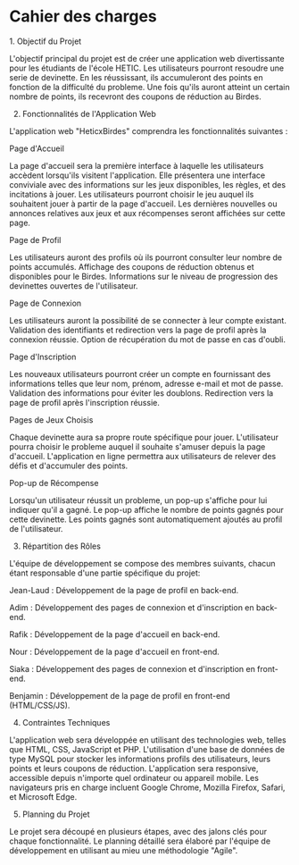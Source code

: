 <h1>Cahier des charges</h1>

<p>
1. Objectif du Projet

L'objectif principal du projet est de créer une application web divertissante pour les étudiants de l'école HETIC. Les utilisateurs pourront resoudre une serie de devinette. En les réussissant, ils accumuleront des points en fonction de la difficulté du probleme. Une fois qu'ils auront atteint un certain nombre de points, ils recevront des coupons de réduction au Birdes.

2. Fonctionnalités de l'Application Web

L'application web "HeticxBirdes" comprendra les fonctionnalités suivantes :

Page d'Accueil

La page d'accueil sera la première interface à laquelle les utilisateurs accèdent lorsqu'ils visitent l'application.
Elle présentera une interface conviviale avec des informations sur les jeux disponibles, les règles, et des incitations à jouer.
Les utilisateurs pourront choisir le jeu auquel ils souhaitent jouer à partir de la page d'accueil.
Les dernières nouvelles ou annonces relatives aux jeux et aux récompenses seront affichées sur cette page.

Page de Profil

Les utilisateurs auront des profils où ils pourront consulter leur nombre de points accumulés.
Affichage des coupons de réduction obtenus et disponibles pour le Birdes.
Informations sur le niveau de progression des devinettes ouvertes de l'utilisateur.

Page de Connexion

Les utilisateurs auront la possibilité de se connecter à leur compte existant.
Validation des identifiants et redirection vers la page de profil après la connexion réussie.
Option de récupération du mot de passe en cas d'oubli.

Page d'Inscription

Les nouveaux utilisateurs pourront créer un compte en fournissant des informations telles que leur nom, prénom, adresse e-mail et mot de passe.
Validation des informations pour éviter les doublons.
Redirection vers la page de profil après l'inscription réussie.

Pages de Jeux Choisis

Chaque devinette aura sa propre route spécifique pour jouer.
L'utilisateur pourra choisir le probleme auquel il souhaite s'amuser depuis la page d'accueil.
L'application en ligne permettra aux utilisateurs de relever des défis et d'accumuler des points.

Pop-up de Récompense

Lorsqu'un utilisateur réussit un probleme, un pop-up s'affiche pour lui indiquer qu'il a gagné.
Le pop-up affiche le nombre de points gagnés pour cette devinette.
Les points gagnés sont automatiquement ajoutés au profil de l'utilisateur.

3. Répartition des Rôles

L'équipe de développement se compose des membres suivants, chacun étant responsable d'une partie spécifique du projet:

Jean-Laud : Développement de la page de profil en back-end.

Adim : Développement des pages de connexion et d'inscription en back-end.

Rafik : Développement de la page d'accueil en back-end.

Nour : Développement de la page d'accueil en front-end.

Siaka : Développement des pages de connexion et d'inscription en front-end.

Benjamin : Développement de la page de profil en front-end (HTML/CSS/JS).

4. Contraintes Techniques

L'application web sera développée en utilisant des technologies web, telles que HTML, CSS, JavaScript et PHP.
L'utilisation d'une base de données de type MySQL pour stocker les informations profils des utilisateurs, leurs points et leurs coupons de réduction.
L'application sera responsive, accessible depuis n'importe quel ordinateur ou appareil mobile.
Les navigateurs pris en charge incluent Google Chrome, Mozilla Firefox, Safari, et Microsoft Edge.

5. Planning du Projet

Le projet sera découpé en plusieurs étapes, avec des jalons clés pour chaque fonctionnalité. Le planning détaillé sera élaboré par l'équipe de développement en utilisant au mieu une méthodologie "Agile".</p>

